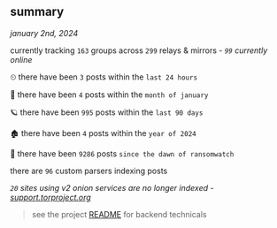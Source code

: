 
## summary
_january 2nd, 2024_

currently tracking `163` groups across `299` relays & mirrors - _`99` currently online_

⏲ there have been `3` posts within the `last 24 hours`

🦈 there have been `4` posts within the `month of january`

🪐 there have been `995` posts within the `last 90 days`

🏚 there have been `4` posts within the `year of 2024`

🦕 there have been `9286` posts `since the dawn of ransomwatch`

there are `96` custom parsers indexing posts

_`20` sites using v2 onion services are no longer indexed - [support.torproject.org](https://support.torproject.org/onionservices/v2-deprecation/)_

> see the project [README](https://github.com/joshhighet/ransomwatch#ransomwatch--) for backend technicals
